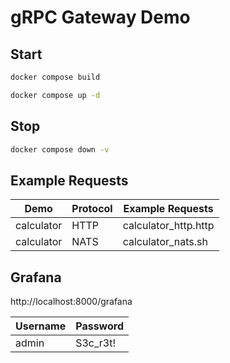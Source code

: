 # gRPC Gateway Demo

## Start

```bash
docker compose build
```

```bash
docker compose up -d
```

## Stop

```bash
docker compose down -v
```

## Example Requests

| Demo       | Protocol | Example Requests     |
| ---------- | -------- | -------------------- |
| calculator | HTTP     | calculator_http.http |
| calculator | NATS     | calculator_nats.sh   |

## Grafana

http://localhost:8000/grafana

| Username | Password |
| -------- | -------- |
| admin    | S3c_r3t! |
